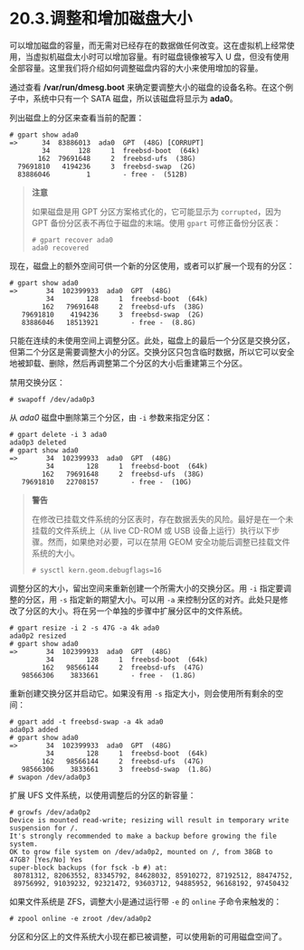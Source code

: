 # 20.3.调整和增加磁盘大小

可以增加磁盘的容量，而无需对已经存在的数据做任何改变。这在虚拟机上经常使用，当虚拟机磁盘太小时可以增加容量。有时磁盘镜像被写入 U 盘，但没有使用全部容量。这里我们将介绍如何调整磁盘内容的大小来使用增加的容量。

通过查看 **/var/run/dmesg.boot** 来确定要调整大小的磁盘的设备名称。在这个例子中，系统中只有一个 SATA 磁盘，所以该磁盘将显示为 **ada0**。

列出磁盘上的分区来查看当前的配置：

```shell-session
# gpart show ada0
=>      34  83886013  ada0  GPT  (48G) [CORRUPT]
        34       128     1  freebsd-boot  (64k)
       162  79691648     2  freebsd-ufs  (38G)
  79691810   4194236     3  freebsd-swap  (2G)
  83886046         1        - free -  (512B)
```

> **注意**
>
> 如果磁盘是用 GPT 分区方案格式化的，它可能显示为 `corrupted`，因为 GPT 备份分区表不再位于磁盘的末端。使用 `gpart` 可修正备份分区表：
>
> ```shell-session
> # gpart recover ada0
> ada0 recovered
> ```

现在，磁盘上的额外空间可供一个新的分区使用，或者可以扩展一个现有的分区：

```shell-session
# gpart show ada0
=>       34  102399933  ada0  GPT  (48G)
         34        128     1  freebsd-boot  (64k)
        162   79691648     2  freebsd-ufs  (38G)
   79691810    4194236     3  freebsd-swap  (2G)
   83886046   18513921        - free -  (8.8G)
```

只能在连续的未使用空间上调整分区。此处，磁盘上的最后一个分区是交换分区，但第二个分区是需要调整大小的分区。交换分区只包含临时数据，所以它可以安全地被卸载、删除，然后再调整第二个分区的大小后重建第三个分区。

禁用交换分区：

```shell-session
# swapoff /dev/ada0p3
```

从 _ada0_ 磁盘中删除第三个分区，由 `-i` 参数来指定分区：

```shell-session
# gpart delete -i 3 ada0
ada0p3 deleted
# gpart show ada0
=>       34  102399933  ada0  GPT  (48G)
         34        128     1  freebsd-boot  (64k)
        162   79691648     2  freebsd-ufs  (38G)
   79691810   22708157        - free -  (10G)
```

> **警告**
>
> 在修改已挂载文件系统的分区表时，存在数据丢失的风险。最好是在一个未挂载的文件系统上（从 live CD-ROM 或 USB 设备上运行）执行以下步骤。然而，如果绝对必要，可以在禁用 GEOM 安全功能后调整已挂载文件系统的大小。
>
> ```shell-session
> # sysctl kern.geom.debugflags=16
> ```

调整分区的大小，留出空间来重新创建一个所需大小的交换分区。用 `-i` 指定要调整的分区，用 `-s` 指定新的期望大小。可以用 `-a` 来控制分区的对齐。此处只是修改了分区的大小。将在另一个单独的步骤中扩展分区中的文件系统。

```shell-session
# gpart resize -i 2 -s 47G -a 4k ada0
ada0p2 resized
# gpart show ada0
=>       34  102399933  ada0  GPT  (48G)
         34        128     1  freebsd-boot  (64k)
        162   98566144     2  freebsd-ufs  (47G)
   98566306    3833661        - free -  (1.8G)
```

重新创建交换分区并启动它。如果没有用 `-s` 指定大小，则会使用所有剩余的空间：

```shell-session
# gpart add -t freebsd-swap -a 4k ada0
ada0p3 added
# gpart show ada0
=>       34  102399933  ada0  GPT  (48G)
         34        128     1  freebsd-boot  (64k)
        162   98566144     2  freebsd-ufs  (47G)
   98566306    3833661     3  freebsd-swap  (1.8G)
# swapon /dev/ada0p3
```

扩展 UFS 文件系统，以使用调整后的分区的新容量：

```shell-session
# growfs /dev/ada0p2
Device is mounted read-write; resizing will result in temporary write suspension for /.
It's strongly recommended to make a backup before growing the file system.
OK to grow file system on /dev/ada0p2, mounted on /, from 38GB to 47GB? [Yes/No] Yes
super-block backups (for fsck -b #) at:
 80781312, 82063552, 83345792, 84628032, 85910272, 87192512, 88474752,
 89756992, 91039232, 92321472, 93603712, 94885952, 96168192, 97450432
```

如果文件系统是 ZFS，调整大小是通过运行带 `-e` 的 `online` 子命令来触发的：

```shell-session
# zpool online -e zroot /dev/ada0p2
```

分区和分区上的文件系统大小现在都已被调整，可以使用新的可用磁盘空间了。
